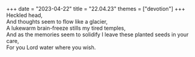 +++
date = "2023-04-22"
title = "22.04.23"
themes = ["devotion"]
+++
Heckled head,  
And thoughts seem to flow like a glacier,  
A lukewarm brain-freeze stills my tired temples,  
And as the memories seem to solidify I leave these planted seeds in your care,  
For you Lord water where you wish.
